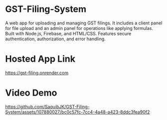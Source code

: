 # GST-Filing-System
A web app for uploading and managing GST filings. It includes a client panel for file upload and an admin panel for operations like applying formulas. Built with Node.js, Firebase, and HTML/CSS. Features secure authentication, authorization, and error handling.

# Hosted App Link
https://gst-filing.onrender.com

# Video Demo


https://github.com/SaquibJK/GST-Filing-System/assets/107880027/bc0c57fc-7cc4-4a48-a423-8ddc3fea90f2


